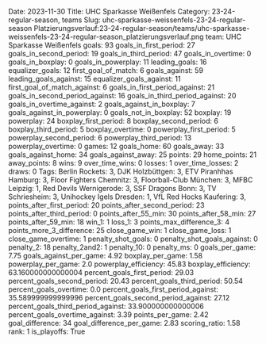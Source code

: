 Date: 2023-11-30
Title: UHC Sparkasse Weißenfels
Category: 23-24-regular-season, teams
Slug: uhc-sparkasse-weissenfels-23-24-regular-season
Platzierungsverlauf:23-24-regular-season/teams/uhc-sparkasse-weissenfels-23-24-regular-season_platzierungsverlauf.png
team: UHC Sparkasse Weißenfels
goals: 93
goals_in_first_period: 27
goals_in_second_period: 19
goals_in_third_period: 47
goals_in_overtime: 0
goals_in_boxplay: 0
goals_in_powerplay: 11
leading_goals: 16
equalizer_goals: 12
first_goal_of_match: 6
goals_against: 59
leading_goals_against: 15
equalizer_goals_against: 11
first_goal_of_match_against: 6
goals_in_first_period_against: 21
goals_in_second_period_against: 16
goals_in_third_period_against: 20
goals_in_overtime_against: 2
goals_against_in_boxplay: 7
goals_against_in_powerplay: 0
goals_not_in_boxplay: 52
boxplay: 19
powerplay: 24
boxplay_first_period: 8
boxplay_second_period: 6
boxplay_third_period: 5
boxplay_overtime: 0
powerplay_first_period: 5
powerplay_second_period: 6
powerplay_third_period: 13
powerplay_overtime: 0
games: 12
goals_home: 60
goals_away: 33
goals_against_home: 34
goals_against_away: 25
points: 29
home_points: 21
away_points: 8
wins: 9
over_time_wins: 0
losses: 1
over_time_losses: 2
draws: 0
Tags:  Berlin Rockets: 3,  DJK Holzbüttgen: 3,  ETV Piranhhas Hamburg: 3,  Floor Fighters Chemnitz: 3,  Floorball-Club München: 3,  MFBC Leipzig: 1,  Red Devils Wernigerode: 3,  SSF Dragons Bonn: 3,  TV Schriesheim: 3,  Unihockey Igels Dresden: 1,  VfL Red Hocks Kaufering: 3,
points_after_first_period: 20
points_after_second_period: 23
points_after_third_period: 0
points_after_55_min: 30
points_after_58_min: 27
points_after_59_min: 18
win_1: 1
loss_1: 3
points_max_difference_3: 4
points_more_3_difference: 25
close_game_win: 1
close_game_loss: 1
close_game_overtime: 1
penalty_shot_goals: 0
penalty_shot_goals_against: 0
penalty_2: 18
penalty_2and2: 1
penalty_10: 0
penalty_ms: 0
goals_per_game: 7.75
goals_against_per_game: 4.92
boxplay_per_game: 1.58
powerplay_per_game: 2.0
powerplay_efficiency: 45.83
boxplay_efficiency: 63.160000000000004
percent_goals_first_period: 29.03
percent_goals_second_period: 20.43
percent_goals_third_period: 50.54
percent_goals_overtime: 0.0
percent_goals_first_period_against: 35.589999999999996
percent_goals_second_period_against: 27.12
percent_goals_third_period_against: 33.900000000000006
percent_goals_overtime_against: 3.39
points_per_game: 2.42
goal_difference: 34
goal_difference_per_game: 2.83
scoring_ratio: 1.58
rank: 1
is_playoffs: True
